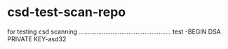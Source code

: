 # csd-test-scan-repo
for testing csd scanning
....................................................
test
-BEGIN DSA PRIVATE KEY-asd32
